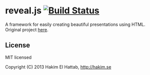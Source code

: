 # reveal.js [![Build Status](https://travis-ci.org/nationalparkservice/reveal.js.png?branch=master)](https://travis-ci.org/nationalparkservice/reveal.js)

A framework for easily creating beautiful presentations using HTML. Original project [here](https://github.com/hakimel/reveal.js).

## License

MIT licensed

Copyright (C) 2013 Hakim El Hattab, http://hakim.se
